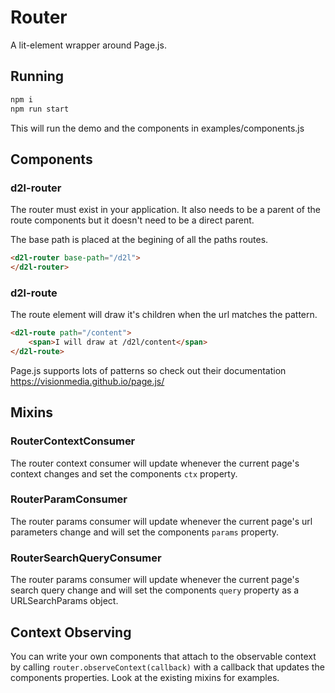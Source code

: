 # Router

A lit-element wrapper around Page.js. 

## Running

```bash
npm i
npm run start 
```

This will run the demo and the components in examples/components.js

## Components

### d2l-router
The router must exist in your application. It also needs to be a parent of the route components but it doesn't need to be a direct parent.

The base path is placed at the begining of all the paths routes.
```html 
<d2l-router base-path="/d2l">
</d2l-router>
```

### d2l-route
The route element will draw it's children when the url matches the pattern.
```html 
<d2l-route path="/content">
    <span>I will draw at /d2l/content</span>
</d2l-route>
```
Page.js supports lots of patterns so check out their documentation https://visionmedia.github.io/page.js/

## Mixins

### RouterContextConsumer
The router context consumer will update whenever the current page's context changes and set the components `ctx` property.

### RouterParamConsumer
The router params consumer will update whenever the current page's url parameters change and will set the components `params` property.

### RouterSearchQueryConsumer
The router params consumer will update whenever the current page's search query change and will set the components `query` property as a URLSearchParams object.

## Context Observing

You can write your own components that attach to the observable context by calling `router.observeContext(callback)` with a callback that updates the components properties. Look at the existing mixins for examples.